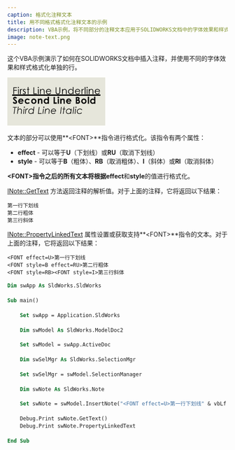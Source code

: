 ```yaml
---
caption: 格式化注释文本
title: 用不同格式格式化注释文本的示例
description: VBA示例，将不同部分的注释文本应用于SOLIDWORKS文档中的字体效果和样式
image: note-text.png
---
```

这个VBA示例演示了如何在SOLIDWORKS文档中插入注释，并使用不同的字体效果和样式格式化单独的行。

![格式化的注释文本](note-text.png)

文本的部分可以使用**\<FONT\>**指令进行格式化。该指令有两个属性：

* **effect** - 可以等于**U**（下划线）或**RU**（取消下划线）
* **style** - 可以等于**B**（粗体）、**RB**（取消粗体）、**I**（斜体）或**RI**（取消斜体）

**\<FONT\>**指令之后的所有文本将根据**effect**和**style**的值进行格式化。

[INote::GetText](https://help.solidworks.com/2023/English/api/sldworksapi/SolidWorks.Interop.sldworks~SolidWorks.Interop.sldworks.INote~GetText.html) 方法返回注释的解析值。对于上面的注释，它将返回以下结果：

~~~
第一行下划线
第二行粗体
第三行斜体
~~~

[INote::PropertyLinkedText](https://help.solidworks.com/2023/English/api/sldworksapi/SolidWorks.Interop.sldworks~SolidWorks.Interop.sldworks.INote~PropertyLinkedText.html) 属性设置或获取支持**\<FONT\>**指令的文本。对于上面的注释，它将返回以下结果：

~~~
<FONT effect=U>第一行下划线
<FONT style=B effect=RU>第二行粗体
<FONT style=RB><FONT style=I>第三行斜体
~~~

~~~ vb
Dim swApp As SldWorks.SldWorks

Sub main()

    Set swApp = Application.SldWorks
    
    Dim swModel As SldWorks.ModelDoc2
    
    Set swModel = swApp.ActiveDoc
    
    Dim swSelMgr As SldWorks.SelectionMgr
    
    Set swSelMgr = swModel.SelectionManager
    
    Dim swNote As SldWorks.Note
    
    Set swNote = swModel.InsertNote("<FONT effect=U>第一行下划线" & vbLf & "<FONT style=B effect=RU>第二行粗体" & vbLf & "<FONT style=RB><FONT style=I>第三行斜体")
        
    Debug.Print swNote.GetText()
    Debug.Print swNote.PropertyLinkedText
    
End Sub
~~~